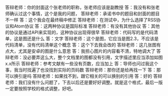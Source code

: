 答辩老师：你的封面这个张老师的职称，张老师应该是副教授
答：我没有和张老师确认过这个事情，这个是我的问题，
答辩老师：承诺书中的题目和封面的题目不一样
答：这个我会在最终稿中修正
答辩老师：在测试中，为什么选择了RSS协议和Atom协议
答：这两种协议是国际标准
答辩老师：有没有其他协议
答：其他的协议是通过API来实现的，这种协议出现得很早
答辩老师：代码写的是代码清单，这是图还是什么
答：文字
答辩老师：这个是图，它应当是图2.3，不应该是代码清单，没有代码清单这个概念
答：这个下去我会改的
答辩老师：这几张图有点大，尤其是安卓的图是什么意思
答：我担心图片的内容看不清，特地调大了
答辩老师：没必要弄这么大，整个文档里的图都没有引用，文字描述里应当添加如图x.x所示
答辩老师：参考文献有一些没有页数，应当加上
答：导师也问过我这个事，我当时找遍了也没找到实际的页码数
答辩老师：那你还是给再找一下
答：那可以换引是吗
答辩老师：如果找不到，跟它相关的可以换别的引用
答：好的
答辩老师：我们没有什么问题了，下去以后还是要好好调整。就是这个格式，最后一版一定要按照学校的格式调整，好吧。
